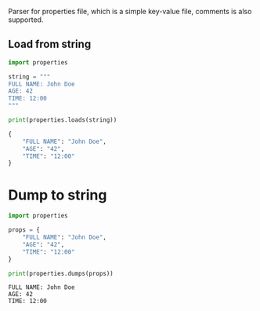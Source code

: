 Parser for properties file, which is a simple key-value file, comments is also supported.

## Load from string

```python
import properties

string = """
FULL NAME: John Doe
AGE: 42
TIME: 12:00
"""

print(properties.loads(string))
```

```python
{
    "FULL NAME": "John Doe",
    "AGE": "42",
    "TIME": "12:00"
}
```

# Dump to string

```python
import properties

props = {
    "FULL NAME": "John Doe",
    "AGE": "42",
    "TIME": "12:00"
}

print(properties.dumps(props))
```

```text
FULL NAME: John Doe
AGE: 42
TIME: 12:00
```
